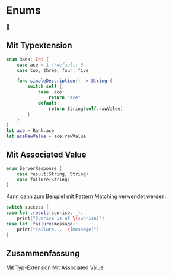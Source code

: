 # Enums
🪸

## Mit Typextension
```swift
enum Rank: Int {
    case ace = 1 //default: 0
    case two, three, four, five

    func simpleDescription() -> String {
        switch self {
	        case .ace:
	            return "ace"
	        default:
	            return String(self.rawValue)
        }
    }
}
let ace = Rank.ace
let aceRawValue = ace.rawValue
```

## Mit Associated Value

```swift
enum ServerResponse {
    case result(String, String)
    case failure(String)
}
```

Kann dann zum Beispiel mit Pattern Matching verwendet werden:
```swift
switch success {
case let .result(sunrise, _):
    print("Sunrise is at \(sunrise)")
case let .failure(message):
    print("Failure...  \(message)")
}
```

## Zusammenfassung
Mit Typ-Extension
Mit Associated Value